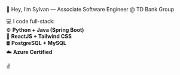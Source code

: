 👋 Hey, I’m Sylvan — Associate Software Engineer @ TD Bank Group  

💻 I code full-stack:  
⚙️ **Python + Java (Spring Boot)**  
🎨 **ReactJS + Tailwind CSS**  
🛢️ **PostgreSQL + MySQL**  
☁️ **Azure Certified**  


✌️



<!---
sylvan-lewis/sylvan-lewis is a ✨ special ✨ repository because its `README.md` (this file) appears on your GitHub profile.
You can click the Preview link to take a look at your changes.
--->
